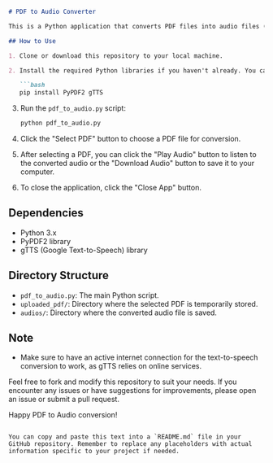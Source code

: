 ```markdown
# PDF to Audio Converter

This is a Python application that converts PDF files into audio files (MP3 format). It utilizes the PyPDF2 library to extract text from PDFs and the gTTS library to convert text to speech.

## How to Use

1. Clone or download this repository to your local machine.

2. Install the required Python libraries if you haven't already. You can use pip to install them:

   ```bash
   pip install PyPDF2 gTTS
   ```

3. Run the `pdf_to_audio.py` script:

   ```bash
   python pdf_to_audio.py
   ```

4. Click the "Select PDF" button to choose a PDF file for conversion.

5. After selecting a PDF, you can click the "Play Audio" button to listen to the converted audio or the "Download Audio" button to save it to your computer.

6. To close the application, click the "Close App" button.

## Dependencies

- Python 3.x
- PyPDF2 library
- gTTS (Google Text-to-Speech) library

## Directory Structure

- `pdf_to_audio.py`: The main Python script.
- `uploaded_pdf/`: Directory where the selected PDF is temporarily stored.
- `audios/`: Directory where the converted audio file is saved.

## Note

- Make sure to have an active internet connection for the text-to-speech conversion to work, as gTTS relies on online services.

Feel free to fork and modify this repository to suit your needs. If you encounter any issues or have suggestions for improvements, please open an issue or submit a pull request.

Happy PDF to Audio conversion!
```

You can copy and paste this text into a `README.md` file in your GitHub repository. Remember to replace any placeholders with actual information specific to your project if needed.
